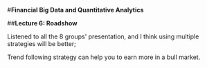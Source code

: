 #**Financial Big Data and Quantitative Analytics**

##**Lecture 6: Roadshow**

Listened to all the 8 groups' presentation, and I think using multiple strategies will be better;

Trend following strategy can help you to earn more in a bull market.
